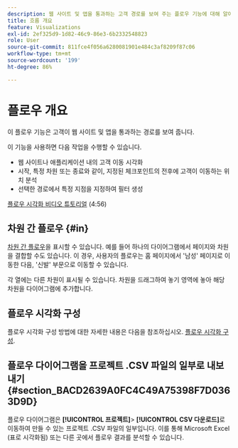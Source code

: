 ```yaml
---
description: 웹 사이트 및 앱을 통과하는 고객 경로를 보여 주는 플로우 기능에 대해 알아봅니다.
title: 흐름 개요
feature: Visualizations
exl-id: 2ef325d9-1d82-46c9-86e3-6b2332548823
role: User
source-git-commit: 811fce4f056a6280081901e484c3af8209f87c06
workflow-type: tm+mt
source-wordcount: '199'
ht-degree: 86%

---
```


# 플로우 개요

이 플로우 기능은 고객이 웹 사이트 및 앱을 통과하는 경로를 보여 줍니다.

이 기능을 사용하면 다음 작업을 수행할 수 있습니다.

* 웹 사이트나 애플리케이션 내의 고객 이동 시각화
* 시작, 특정 차원 또는 종료와 같이, 지정된 체크포인트의 전후에 고객이 이동하는 위치 분석
* 선택한 경로에서 특정 지점을 지정하여 필터 생성

[플로우 시각화 비디오 튜토리얼](https://experienceleague.adobe.com/docs/analytics-learn/tutorials/analysis-workspace/analyzing-customer-journeys/flow-visualization.html) (4:56)

## 차원 간 플로우 {#in}

[차원 간 플로우](/help/analysis-workspace/visualizations/c-flow/multi-dimensional-flow.md)을 표시할 수 있습니다. 예를 들어 하나의 다이어그램에서 페이지와 차원을 결합할 수도 있습니다. 이 경우, 사용자의 플로우는 홈 페이지에서 &#39;남성&#39; 페이지로 이동한 다음, &#39;신발&#39; 부문으로 이동할 수 있습니다.

각 열에는 다른 차원이 표시될 수 있습니다. 차원을 드래그하여 놓기 영역에 놓아 해당 차원을 다이어그램에 추가합니다.

## 플로우 시각화 구성

플로우 시각화 구성 방법에 대한 자세한 내용은 다음을 참조하십시오. [플로우 시각화 구성](/help/analysis-workspace/visualizations/c-flow/create-flow.md).

## 플로우 다이어그램을 프로젝트 .CSV 파일의 일부로 내보내기 {#section_BACD2639A0FC4C49A75398F7D0363D9D}

플로우 다이어그램은 **[!UICONTROL 프로젝트]**> **[!UICONTROL CSV 다운로드]**&#x200B;로 이동하여 만들 수 있는 프로젝트 .CSV 파일의 일부입니다. 이를 통해 Microsoft Excel (표로 시각화됨) 또는 다른 곳에서 플로우 결과를 분석할 수 있습니다.
